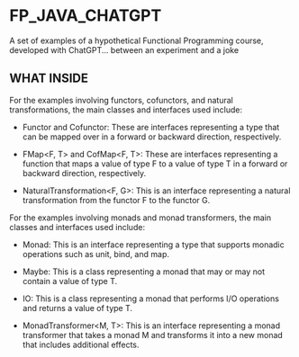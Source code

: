 # FP_JAVA_CHATGPT
A set of examples of a hypothetical Functional Programming course, developed with ChatGPT... between an experiment and a joke

## WHAT INSIDE

For the examples involving functors, cofunctors, and natural transformations, the main classes and interfaces used include:

- Functor<T> and Cofunctor<T>: These are interfaces representing a type that can be mapped over in a forward or backward direction, respectively.

- FMap<F, T> and CofMap<F, T>: These are interfaces representing a function that maps a value of type F to a value of type T in a forward or backward direction, respectively.

- NaturalTransformation<F, G>: This is an interface representing a natural transformation from the functor F to the functor G.


For the examples involving monads and monad transformers, the main classes and interfaces used include:

- Monad<T>: This is an interface representing a type that supports monadic operations such as unit, bind, and map.
- Maybe<T>: This is a class representing a monad that may or may not contain a value of type T.

- IO<T>: This is a class representing a monad that performs I/O operations and returns a value of type T.

- MonadTransformer<M, T>: This is an interface representing a monad transformer that takes a monad M and transforms it into a new monad that includes additional effects.
